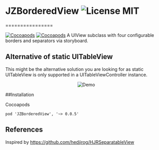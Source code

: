 # JZBorderedView ![License MIT](https://go-shields.herokuapp.com/license-MIT-blue.png)
================

[![Cocoapods](https://cocoapod-badges.herokuapp.com/v/JZBorderedView/badge.png)](http://cocoapods.org/?q=JZBorderedView)
[![Cocoapods](https://cocoapod-badges.herokuapp.com/p/JZBorderedView/badge.png)](http://cocoapods.org/?q=JZBorderedView)
A UIView subclass with four configurable borders and separators via storyboard.

## Alternative of static UITableView
This might be the alternative solution you are looking for as static UITableView is only supported in a UITableViewController instance.

<p align="center">
  <img title="Demo" src="https://github.com/jessiejames1116/JZBorderedView/blob/master/Resources/Screen%20Shot.png"/>
</p>

##Installation

Cocoapods

	pod 'JZBorderedView', '~> 0.0.5'
  
## References
Inspired by https://github.com/hedjirog/HJRSeparatableView
